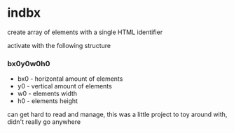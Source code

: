# indbx
create array of elements with a single HTML identifier

activate with the following structure
### bx0y0w0h0
	
* bx0 - horizontal amount of elements
* y0 - vertical amount of elements
* w0 - elements width	
* h0 - elements height

can get hard to read and manage, this was a little project to toy around with, didn't really go anywhere
